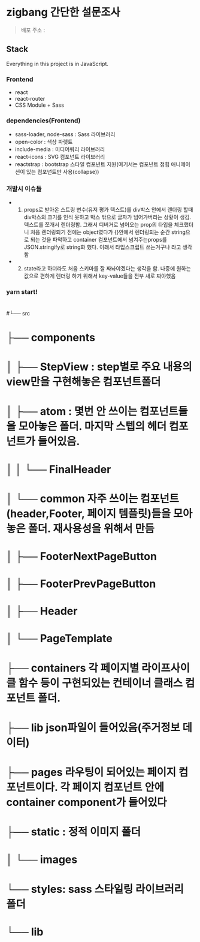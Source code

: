 # zigbang 간단한 설문조사

> 배포 주소 :

## Stack

Everything in this project is in JavaScript.

### Frontend

- react
- react-router
- CSS Module + Sass

### dependencies(Frontend)

- sass-loader, node-sass : Sass 라이브러리
- open-color : 색상 파렛트
- include-media : 미디어쿼리 라이브러리
- react-icons : SVG 컴포넌트 라이브러리
- reactstrap : bootstrap 스타일 컴포넌트 지원(여기서는 컴포넌트 접힘 애니메이션이 있는 컴포넌트만 사용(collapse))

### 개발시 이슈들
 - 1. props로 받아온 스트링 변수(유저 평가 텍스트)를 div박스 안에서 렌더링 할때 div박스의 크기를 인식 못하고 박스 밖으로 글자가 넘어가버리는 상황이 생김. 텍스트를 쪼개서 렌더링함. 그래서 디버거로 넘어오는 prop의 타입을 체크했더니 처음 렌더링되기 전에는 object였다가 {}안에서 렌더링되는 순간 string으로 되는 것을 파악하고 container 컴포넌트에서 넘겨주는props를 JSON.stringify로 string화 했다. 이래서 타입스크립트 쓰는거구나 라고 생각함

 - 2. state라고 하더라도 처음 스키마를 잘 짜놔야겠다는 생각을 함. 나중에 원하는 값으로 편하게 렌더링 하기 위해서 key-value들을 전부 새로 짜야했음


### yarn start!
#
#└── src
#    ├── components
#    │   ├── StepView : step별로 주요 내용의 view만을 구현해놓은 컴포넌트폴더
#    │   ├── atom : 몇번 안 쓰이는 컴포넌트들을 모아놓은 폴더. 마지막 스텝의 헤더 컴포넌트가 들어있음.
#    │   │   └── FinalHeader
#    │   └── common 자주 쓰이는 컴포넌트(header,Footer, 페이지 템플릿)들을 모아놓은 폴더. 재사용성을 위해서 만듬
#    │       ├── FooterNextPageButton
#    │       ├── FooterPrevPageButton
#    │       ├── Header
#    │       └── PageTemplate
#    ├── containers 각 페이지별 라이프사이클 함수 등이 구현되있는 컨테이너 클래스 컴포넌트 폴더.
#    ├── lib json파일이 들어있음(주거정보 데이터)
#    ├── pages 라우팅이 되어있는 페이지 컴포넌트이다. 각 페이지 컴포넌트 안에 container component가 들어있다
#    ├── static : 정적 이미지 폴더
#    │   └── images
#    └── styles: sass 스타일링 라이브러리 폴더
#        └── lib
